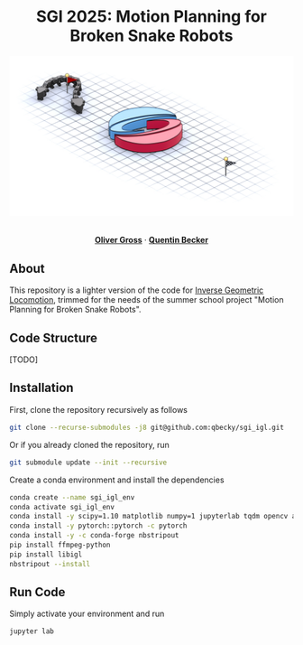 <p align="center">

  <h1 align="center">SGI 2025: Motion Planning for Broken Snake Robots</h1>

  ![Teaser](./images/robot_siggraph.jpg)

  <p align="center">
    <br />
    <a href="https://olligross.github.io/"><strong>Oliver Gross</strong></a>
    · 
    <a href="https://qbecky.github.io/"><strong>Quentin Becker</strong></a>
    <br />
  </p>
</p>

## About

This repository is a lighter version of the code for [Inverse Geometric Locomotion](https://go.epfl.ch/igl/), trimmed for the needs of the summer school project "Motion Planning for Broken Snake Robots".

## Code Structure

[TODO]

## Installation

First, clone the repository recursively as follows

```bash
git clone --recurse-submodules -j8 git@github.com:qbecky/sgi_igl.git
```

Or if you already cloned the repository, run

```bash
git submodule update --init --recursive
```

Create a conda environment and install the dependencies

```bash
conda create --name sgi_igl_env
conda activate sgi_igl_env
conda install -y scipy=1.10 matplotlib numpy=1 jupyterlab tqdm opencv absl-py
conda install -y pytorch::pytorch -c pytorch
conda install -y -c conda-forge nbstripout
pip install ffmpeg-python
pip install libigl
nbstripout --install
```

## Run Code

Simply activate your environment and run 

```
jupyter lab
```


